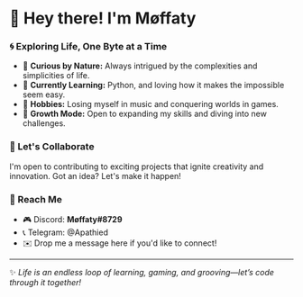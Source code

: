 # 👋 Hey there! I'm **Møffaty**  

### 🌀 Exploring Life, One Byte at a Time  

- 🌟 **Curious by Nature:** Always intrigued by the complexities and simplicities of life.  
- 🐍 **Currently Learning:** Python, and loving how it makes the impossible seem easy.  
- 🎵 **Hobbies:** Losing myself in music and conquering worlds in games.  
- 🌱 **Growth Mode:** Open to expanding my skills and diving into new challenges.  

### 🤝 Let's Collaborate  
I'm open to contributing to exciting projects that ignite creativity and innovation. Got an idea? Let's make it happen!  

### 💬 Reach Me  
- 🎮 Discord: **Møffaty#8729**
- 📞 Telegram: @Apathied
- ✉️ Drop me a message here if you'd like to connect!  

---

✨ *Life is an endless loop of learning, gaming, and grooving—let’s code through it together!*  

<!---
moffaty/moffaty is a ✨ special ✨ repository because its `README.md` (this file) appears on your GitHub profile.
You can click the Preview link to take a look at your changes.
--->
